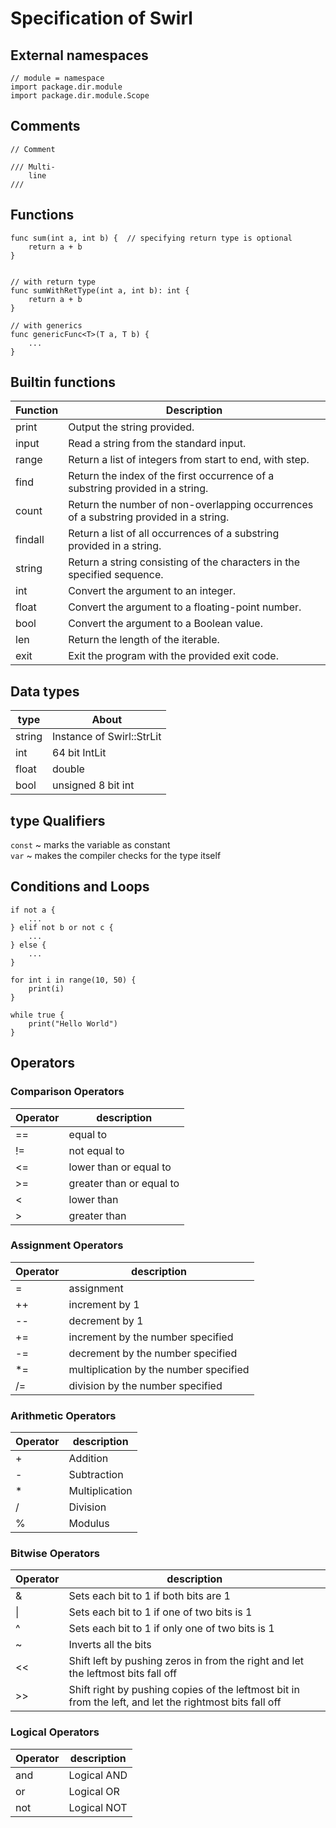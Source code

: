 # Specification of Swirl

## External namespaces

```
// module = namespace
import package.dir.module
import package.dir.module.Scope 
```

## Comments

```
// Comment

/// Multi-
    line
///
```

## Functions

```
func sum(int a, int b) {  // specifying return type is optional
    return a + b
}


// with return type
func sumWithRetType(int a, int b): int {
    return a + b
}

// with generics
func genericFunc<T>(T a, T b) {
    ...
}
```

## Builtin functions

| Function | Description                                                                         |
| -------- |-------------------------------------------------------------------------------------|
| print    | Output the string provided.                                                         |
| input    | Read a string from the standard input.                                              |
| range    | Return a list of integers from start to end, with step.                             |
| find     | Return the index of the first occurrence of a substring provided in a string.       |
| count    | Return the number of non-overlapping occurrences of a substring provided in a string. |
| findall  | Return a list of all occurrences of a substring provided in a string.               |
| string   | Return a string consisting of the characters in the specified sequence.             |
| int      | Convert the argument to an integer.                                                 |
| float    | Convert the argument to a floating-point number.                                    |
| bool     | Convert the argument to a Boolean value.                                            |
| len      | Return the length of the iterable.                                          |
| exit     | Exit the program with the provided exit code.                                       |

## Data types

| type   | About                    |
|--------|--------------------------|
| string | Instance of Swirl::StrLit|
| int    | 64 bit IntLit               |
| float  | double                   |
| bool   | unsigned 8 bit int       | 

## type Qualifiers

`const` ~ marks the variable as constant  
`var` ~ makes the compiler checks for the type itself

## Conditions and Loops

```
if not a {
    ...
} elif not b or not c {
    ...
} else {
    ...
}
```

```
for int i in range(10, 50) {
    print(i)
}
```

```
while true {
    print("Hello World")
}
```

## Operators

### Comparison Operators

| Operator | description                  |
| -------- | ---------------------------- |
| ==       | equal to<br>                 |
| !=       | not equal to<br>             |
| <=       | lower than or equal to<br>   |
| \>=      | greater than or equal to<br> |
| <        | lower than <br>              |
| \>       | greater than <br>            |

### Assignment Operators

| Operator | description                                |
| -------- | ------------------------------------------ |
| =        | assignment <br>                            |
| ++       | increment by 1 <br>                        |
| --       | decrement by 1 <br>                        |
| +=       | increment by the number specified<br>      |
| -=       | decrement by the number specified<br>      |
| \*=      | multiplication by the number specified<br> |
| /=       | division by the number specified<br>       |

### Arithmetic Operators

| Operator | description        |
| -------- | ------------------ |
| \+       | Addition<br>       |
| \-       | Subtraction<br>    |
| \*       | Multiplication<br> |
| \/       | Division<br>       |
| %        | Modulus            |

### Bitwise Operators

| Operator | description                                                                                             |
| -------- | ------------------------------------------------------------------------------------------------------- |
| &        | Sets each bit to 1 if both bits are 1<br>                                                               |
| \|       | Sets each bit to 1 if one of two bits is 1<br>                                                          |
| ^        | Sets each bit to 1 if only one of two bits is 1<br>                                                     |
| ~        | Inverts all the bits<br>                                                                                |
| <<       | Shift left by pushing zeros in from the right and let the leftmost bits fall off<br>                    |
| \>>      | Shift right by pushing copies of the leftmost bit in from the left, and let the rightmost bits fall off |

### Logical Operators

| Operator | description |
| -------- | ----------- |
| and      | Logical AND |
| or       | Logical OR  |
| not      | Logical NOT |
